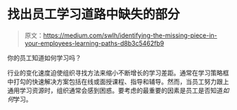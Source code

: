 # 找出员工学习道路中缺失的部分

> 原文：<https://medium.com/swlh/identifying-the-missing-piece-in-your-employees-learning-paths-d8b3c5462fb9>

你的员工知道如何学习吗？

行业的变化速度迫使组织寻找方法来缩小不断增长的学习差距。通常在学习策略框中打勾的快速解决方案包括在线或面授课程、指导和辅导。然而，当员工努力跟上通用学习资源时，组织通常会感到困惑。要考虑的最重要的因素是员工是否知道*如何*学习。